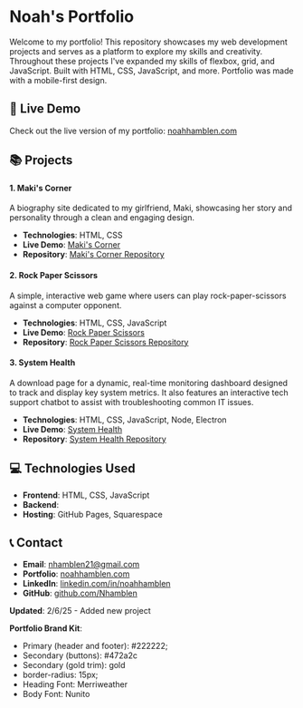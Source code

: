# Noah's Portfolio

Welcome to my portfolio! This repository showcases my web development projects and serves as a platform to explore my skills and creativity. Throughout these projects I've expanded my skills of flexbox, grid, and JavaScript.
Built with HTML, CSS, JavaScript, and more. Portfolio was made with a mobile-first design.

## 🚀 Live Demo

Check out the live version of my portfolio: [noahhamblen.com](https://www.noahhamblen.com)

## 📚 Projects

#### 1. Maki's Corner

A biography site dedicated to my girlfriend, Maki, showcasing her story and personality through a clean and engaging design.

- **Technologies**: HTML, CSS
- **Live Demo**: [Maki's Corner](https://www.noahhamblen.com/projects/makis_corner/)
- **Repository**: [Maki's Corner Repository](https://github.com/Nhamblen/Portfolio/tree/main/projects/makis_corner)

#### 2. Rock Paper Scissors

A simple, interactive web game where users can play rock-paper-scissors against a computer opponent.

- **Technologies**: HTML, CSS, JavaScript
- **Live Demo**: [Rock Paper Scissors](https://www.noahhamblen.com/projects/rock_paper_scissors/)
- **Repository**: [Rock Paper Scissors Repository](https://github.com/Nhamblen/Portfolio/tree/main/projects/rock_paper_scissors)

#### 3. System Health

A download page for a dynamic, real-time monitoring dashboard designed to track and display key system metrics. It also features an interactive tech support chatbot to assist with troubleshooting common IT issues.

- **Technologies**: HTML, CSS, JavaScript, Node, Electron
- **Live Demo**: [System Health](https://www.noahhamblen.com/projects/system_health/download)
- **Repository**: [System Health Repository](https://github.com/Nhamblen/Portfolio/tree/main/projects/system_health)

## 💻 Technologies Used

- **Frontend**: HTML, CSS, JavaScript
- **Backend**:
- **Hosting**: GitHub Pages, Squarespace

## 📞 Contact

- **Email**: [nhamblen21@gmail.com](mailto:nhamblen21@gmail.com)
- **Portfolio**: [noahhamblen.com](https://www.noahhamblen.com)
- **LinkedIn**: [linkedin.com/in/noahhamblen](https://www.linkedin.com/in/noahhamblen)
- **GitHub**: [github.com/Nhamblen](https://github.com/Nhamblen)

**Updated**: 2/6/25 - Added new project

**Portfolio Brand Kit**:

- Primary (header and footer): #222222;
- Secondary (buttons): #472a2c
- Secondary (gold trim): gold
- border-radius: 15px;
- Heading Font: Merriweather
- Body Font: Nunito

